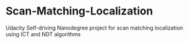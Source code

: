 # Scan-Matching-Localization
 Udacity Self-driving Nanodegree project for scan matching localization using ICT and NDT algorithms
